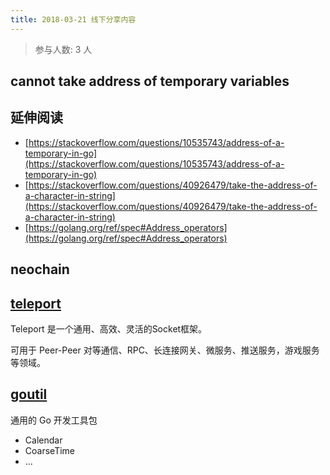 ```yaml
---
title: 2018-03-21 线下分享内容
---
```

>参与人数: 3 人

## cannot take address of temporary variables

## 延伸阅读

- [https://stackoverflow.com/questions/10535743/address-of-a-temporary-in-go](https://stackoverflow.com/questions/10535743/address-of-a-temporary-in-go)
- [https://stackoverflow.com/questions/40926479/take-the-address-of-a-character-in-string](https://stackoverflow.com/questions/40926479/take-the-address-of-a-character-in-string)
- [https://golang.org/ref/spec#Address_operators](https://golang.org/ref/spec#Address_operators)

## neochain

## [teleport](https://github.com/henrylee2cn/teleport)

Teleport 是一个通用、高效、灵活的Socket框架。

可用于 Peer-Peer 对等通信、RPC、长连接网关、微服务、推送服务，游戏服务等领域。

## [goutil](https://github.com/henrylee2cn/goutil)

通用的 Go 开发工具包

- Calendar
- CoarseTime
- ...

